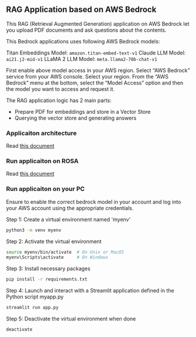 ## RAG Application based on AWS Bedrock
This RAG (Retrieval Augmented Generation) application on AWS Bedrock let you upload PDF documents and ask questions about the contents.

This Bedrock applications uses following AWS Bedrock models:

Titan Embeddings Model: `amazon.titan-embed-text-v1`
Claude LLM Model: `ai21.j2-mid-v1`
LLaMA 2 LLM Model: `meta.llama2-70b-chat-v1`

First enable above model access in your AWS region. Select “AWS Bedrock” service from your AWS console. Select your region. From the “AWS Bedrock” menu at the bottom, select the “Model Access” option and then the model you want to access and request it.

The RAG application logic has 2 main parts:
- Prepare PDF for embeddings and store in a Vector Store
- Querying the vector store and generating answers


### Applicaiton architecture
Read [this document](https://docs.google.com/document/d/e/2PACX-1vRvapmj59FBVtJFBvHEZtWXY9WlcZxJyvGwLgTykKNNdlJROWRgEvVgFOM_8aBlI3RDn3Fo8GTQFI0d/pub#h.bduu9qqz3u9n)

### Run applicaiton on ROSA
Read [this document](https://docs.google.com/document/d/e/2PACX-1vRvapmj59FBVtJFBvHEZtWXY9WlcZxJyvGwLgTykKNNdlJROWRgEvVgFOM_8aBlI3RDn3Fo8GTQFI0d/pub#h.uwdu2jpooaxj)

### Run applicaiton on your PC
Ensure to enable the correct bedrock model in your account and log into your AWS account using the appropriate credentials.

Step 1: Create a virtual environment named 'myenv'
```bash
python3 -m venv myenv
```
Step 2: Activate the virtual environment
```bash
source myenv/bin/activate  # On Unix or MacOS
myenv\Scripts\activate     # On Windows
```
Step 3: Install necessary packages
```bash
pip install -r requirements.txt
```
Step 4: Launch and interact with a Streamlit application defined in the Python script myapp.py
```bash
streamlit run app.py  
```
Step 5: Deactivate the virtual environment when done
```bash
deactivate
```
